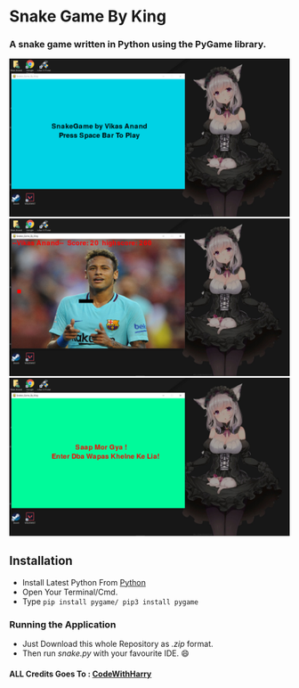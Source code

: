 # Snake Game By King

### A snake game written in Python using the PyGame library.

![sc1](sc1.png)
![sc2](sc2.png)
![sc3](sc3.png)

## Installation

* Install Latest Python From [Python](https://www.python.org/downloads/)
* Open Your Terminal/Cmd.
* Type `pip install pygame/ pip3 install pygame`

### Running the Application

* Just Download this whole Repository as _.zip_ format. <br>
* Then run _snake.py_ with your favourite IDE. :smile:

#### ALL Credits Goes To : [CodeWithHarry](https://www.youtube.com/channel/UCeVMnSShP_Iviwkknt83cww)
